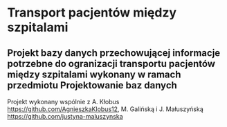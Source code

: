 # Transport pacjentów między szpitalami
Projekt bazy danych przechowującej informacje potrzebne do ogranizacji transportu pacjentów między szpitalami wykonany w ramach przedmiotu Projektowanie baz danych
-
Projekt wykonany wspólnie z A. Kłobus https://github.com/AgnieszkaKlobus12, M. Galińską i J. Małuszyńską https://github.com/justyna-maluszynska
